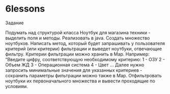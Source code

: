 # 6lessons

Задание

Подумать над структурой класса Ноутбук для магазина техники - выделить поля и
методы. Реализовать в java.
Создать множество ноутбуков.
Написать метод, который будет запрашивать у пользователя критерий (или критерии)
фильтрации и выведет ноутбуки, отвечающие фильтру. Критерии фильтрации можно
хранить в Map. Например:
“Введите цифру, соответствующую необходимому критерию:
1 - ОЗУ
2 - Объем ЖД
3 - Операционная система
4 - Цвет …
Далее нужно запросить минимальные значения для указанных критериев - сохранить
параметры фильтрации можно также в Map.
Отфильтровать ноутбуки их первоначального множества и вывести проходящие по
условиям.
